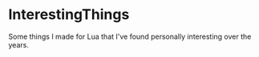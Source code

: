 InterestingThings
=================

Some things I made for Lua that I've found personally interesting over the years.
